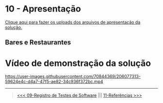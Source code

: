# 10 - Apresentação

<a href="../presentation/README.md"> Clique aqui para fazer os uploads dos arquivos de apresentação da solução.</a>


## Bares e Restaurantes

# Vídeo de demonstração da solução
https://user-images.githubusercontent.com/70844369/206077313-59624e4c-d4a7-47f5-ae82-34c936f372bc.mp4


***
> [<<< 09-Registro de Testes de Software](./09-Registro%20de%20Testes%20de%20Software.md) ||| [11-Referências >>>](./11-Refer%C3%AAncias.md)

